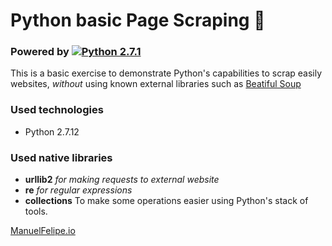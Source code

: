# Python basic Page Scraping :rocket:

### Powered by [![Python 2.7.1](https://www.python.org/static/favicon.ico)](https://www.python.org/download/releases/2.7/)

This is a basic exercise to demonstrate Python's capabilities to scrap easily websites, *without* using known external libraries such as [Beatiful Soup](http://web.stanford.edu/~zlotnick/TextAsData/Web_Scraping_with_Beautiful_Soup.html)

### Used technologies
- Python 2.7.12

### Used native libraries

- **urllib2** *for making requests to external website*
- **re** *for regular expressions*
- **collections** To make some operations easier using Python's stack of tools.





[ManuelFelipe.io](http://manuelfelipe.io)